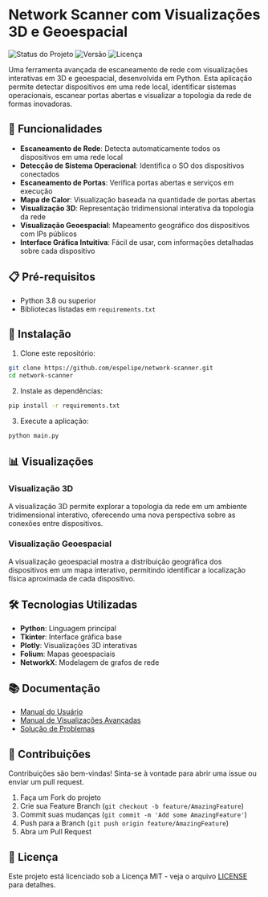 # Network Scanner com Visualizações 3D e Geoespacial

![Status do Projeto](https://img.shields.io/badge/status-ativo-brightgreen)
![Versão](https://img.shields.io/badge/versão-1.0.0-blue)
![Licença](https://img.shields.io/badge/licença-MIT-green)

Uma ferramenta avançada de escaneamento de rede com visualizações interativas em 3D e geoespacial, desenvolvida em Python. Esta aplicação permite detectar dispositivos em uma rede local, identificar sistemas operacionais, escanear portas abertas e visualizar a topologia da rede de formas inovadoras.

## 🚀 Funcionalidades

- **Escaneamento de Rede**: Detecta automaticamente todos os dispositivos em uma rede local
- **Detecção de Sistema Operacional**: Identifica o SO dos dispositivos conectados
- **Escaneamento de Portas**: Verifica portas abertas e serviços em execução
- **Mapa de Calor**: Visualização baseada na quantidade de portas abertas
- **Visualização 3D**: Representação tridimensional interativa da topologia da rede
- **Visualização Geoespacial**: Mapeamento geográfico dos dispositivos com IPs públicos
- **Interface Gráfica Intuitiva**: Fácil de usar, com informações detalhadas sobre cada dispositivo

## 📋 Pré-requisitos

- Python 3.8 ou superior
- Bibliotecas listadas em `requirements.txt`

## 🔧 Instalação

1. Clone este repositório:
```bash
git clone https://github.com/espelipe/network-scanner.git
cd network-scanner
```

2. Instale as dependências:
```bash
pip install -r requirements.txt
```

3. Execute a aplicação:
```bash
python main.py
```

## 📊 Visualizações

### Visualização 3D
A visualização 3D permite explorar a topologia da rede em um ambiente tridimensional interativo, oferecendo uma nova perspectiva sobre as conexões entre dispositivos.

### Visualização Geoespacial
A visualização geoespacial mostra a distribuição geográfica dos dispositivos em um mapa interativo, permitindo identificar a localização física aproximada de cada dispositivo.

## 🛠️ Tecnologias Utilizadas

- **Python**: Linguagem principal
- **Tkinter**: Interface gráfica base
- **Plotly**: Visualizações 3D interativas
- **Folium**: Mapas geoespaciais
- **NetworkX**: Modelagem de grafos de rede

## 📚 Documentação

- [Manual do Usuário](docs/user_manual.md)
- [Manual de Visualizações Avançadas](docs/advanced_visualization_manual.md)
- [Solução de Problemas](docs/troubleshooting.md)

## 🤝 Contribuições

Contribuições são bem-vindas! Sinta-se à vontade para abrir uma issue ou enviar um pull request.

1. Faça um Fork do projeto
2. Crie sua Feature Branch (`git checkout -b feature/AmazingFeature`)
3. Commit suas mudanças (`git commit -m 'Add some AmazingFeature'`)
4. Push para a Branch (`git push origin feature/AmazingFeature`)
5. Abra um Pull Request

## 📄 Licença

Este projeto está licenciado sob a Licença MIT - veja o arquivo [LICENSE](LICENSE) para detalhes.
